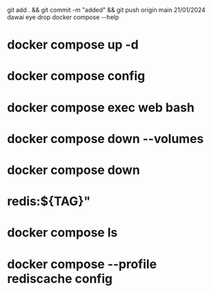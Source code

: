 git add . && git commit -m "added" && git push origin main
21/01/2024 dawai eye drop
docker compose --help

<!-- to create and run a container -->
# docker compose up -d

# docker compose config

# docker compose exec web bash

<!-- docker compose remove container  -->
# docker compose down --volumes
# docker compose down

<!-- env file  -->
# redis:${TAG}"

<!--  -->
# docker compose ls

# docker compose --profile rediscache config
